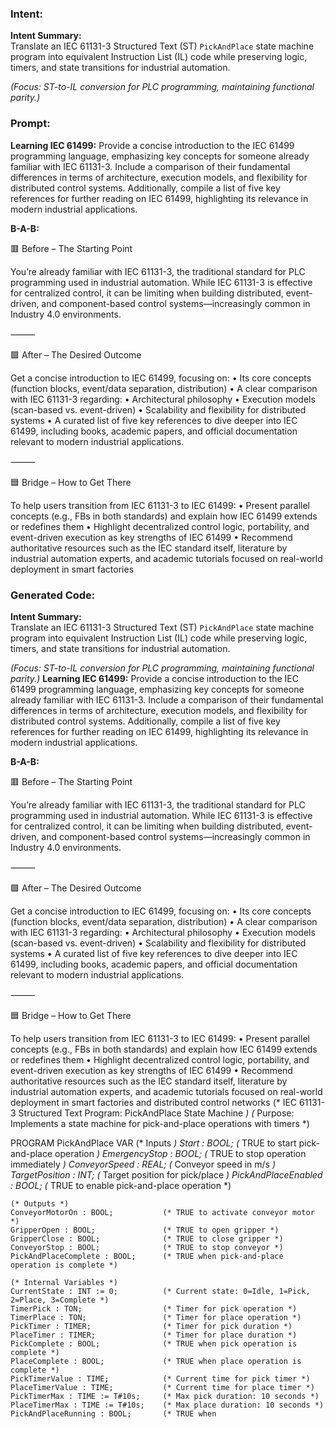 ### Intent:
**Intent Summary:**  
Translate an IEC 61131-3 Structured Text (ST) `PickAndPlace` state machine program into equivalent Instruction List (IL) code while preserving logic, timers, and state transitions for industrial automation.  

*(Focus: ST-to-IL conversion for PLC programming, maintaining functional parity.)*

### Prompt:
**Learning IEC 61499:**
Provide a concise introduction to the IEC 61499 programming language, emphasizing key concepts for someone already familiar with IEC 61131-3. Include a comparison of their fundamental differences in terms of architecture, execution models, and flexibility for distributed control systems. Additionally, compile a list of five key references for further reading on IEC 61499, highlighting its relevance in modern industrial applications.


**B-A-B:**

🟥 Before – The Starting Point

You’re already familiar with IEC 61131-3, the traditional standard for PLC programming used in industrial automation. While IEC 61131-3 is effective for centralized control, it can be limiting when building distributed, event-driven, and component-based control systems—increasingly common in Industry 4.0 environments.

⸻

🟩 After – The Desired Outcome

Get a concise introduction to IEC 61499, focusing on:
	•	Its core concepts (function blocks, event/data separation, distribution)
	•	A clear comparison with IEC 61131-3 regarding:
	•	Architectural philosophy
	•	Execution models (scan-based vs. event-driven)
	•	Scalability and flexibility for distributed systems
	•	A curated list of five key references to dive deeper into IEC 61499, including books, academic papers, and official documentation relevant to modern industrial applications.

⸻

🟦 Bridge – How to Get There

To help users transition from IEC 61131-3 to IEC 61499:
	•	Present parallel concepts (e.g., FBs in both standards) and explain how IEC 61499 extends or redefines them
	•	Highlight decentralized control logic, portability, and event-driven execution as key strengths of IEC 61499
	•	Recommend authoritative resources such as the IEC standard itself, literature by industrial automation experts, and academic tutorials focused on real-world deployment in smart factories

### Generated Code:
**Intent Summary:**  
Translate an IEC 61131-3 Structured Text (ST) `PickAndPlace` state machine program into equivalent Instruction List (IL) code while preserving logic, timers, and state transitions for industrial automation.  

*(Focus: ST-to-IL conversion for PLC programming, maintaining functional parity.)*
**Learning IEC 61499:**
Provide a concise introduction to the IEC 61499 programming language, emphasizing key concepts for someone already familiar with IEC 61131-3. Include a comparison of their fundamental differences in terms of architecture, execution models, and flexibility for distributed control systems. Additionally, compile a list of five key references for further reading on IEC 61499, highlighting its relevance in modern industrial applications.


**B-A-B:**

🟥 Before – The Starting Point

You’re already familiar with IEC 61131-3, the traditional standard for PLC programming used in industrial automation. While IEC 61131-3 is effective for centralized control, it can be limiting when building distributed, event-driven, and component-based control systems—increasingly common in Industry 4.0 environments.

⸻

🟩 After – The Desired Outcome

Get a concise introduction to IEC 61499, focusing on:
	•	Its core concepts (function blocks, event/data separation, distribution)
	•	A clear comparison with IEC 61131-3 regarding:
	•	Architectural philosophy
	•	Execution models (scan-based vs. event-driven)
	•	Scalability and flexibility for distributed systems
	•	A curated list of five key references to dive deeper into IEC 61499, including books, academic papers, and official documentation relevant to modern industrial applications.

⸻

🟦 Bridge – How to Get There

To help users transition from IEC 61131-3 to IEC 61499:
	•	Present parallel concepts (e.g., FBs in both standards) and explain how IEC 61499 extends or redefines them
	•	Highlight decentralized control logic, portability, and event-driven execution as key strengths of IEC 61499
	•	Recommend authoritative resources such as the IEC standard itself, literature by industrial automation experts, and academic tutorials focused on real-world deployment in smart factories and distributed control networks
(* IEC 61131-3 Structured Text Program: PickAndPlace State Machine *)
(* Purpose: Implements a state machine for pick-and-place operations with timers *)

PROGRAM PickAndPlace
VAR
    (* Inputs *)
    Start : BOOL;                      (* TRUE to start pick-and-place operation *)
    EmergencyStop : BOOL;              (* TRUE to stop operation immediately *)
    ConveyorSpeed : REAL;              (* Conveyor speed in m/s *)
    TargetPosition : INT;              (* Target position for pick/place *)
    PickAndPlaceEnabled : BOOL;        (* TRUE to enable pick-and-place operation *)

    (* Outputs *)
    ConveyorMotorOn : BOOL;           (* TRUE to activate conveyor motor *)
    GripperOpen : BOOL;               (* TRUE to open gripper *)
    GripperClose : BOOL;              (* TRUE to close gripper *)
    ConveyorStop : BOOL;              (* TRUE to stop conveyor *)
    PickAndPlaceComplete : BOOL;      (* TRUE when pick-and-place operation is complete *)

    (* Internal Variables *)
    CurrentState : INT := 0;          (* Current state: 0=Idle, 1=Pick, 2=Place, 3=Complete *)
    TimerPick : TON;                  (* Timer for pick operation *)
    TimerPlace : TON;                 (* Timer for place operation *)
    PickTimer : TIMER;                (* Timer for pick duration *)
    PlaceTimer : TIMER;               (* Timer for place duration *)
    PickComplete : BOOL;              (* TRUE when pick operation is complete *)
    PlaceComplete : BOOL;             (* TRUE when place operation is complete *)
    PickTimerValue : TIME;            (* Current time for pick timer *)
    PlaceTimerValue : TIME;           (* Current time for place timer *)
    PickTimerMax : TIME := T#10s;     (* Max pick duration: 10 seconds *)
    PlaceTimerMax : TIME := T#10s;    (* Max place duration: 10 seconds *)
    PickAndPlaceRunning : BOOL;       (* TRUE when

